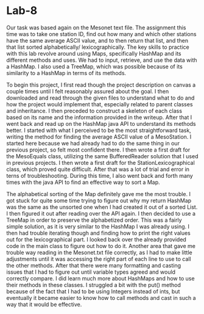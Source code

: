 # Lab-8
Our task was based again on the Mesonet text file. The assignment this time was to take one station ID, find out how many 
and which other stations have the same average ASCII value, and to then return that list, and then that list sorted 
alphabetically/ lexicographically.  The key skills to practice with this lab revolve around using Maps, specifically HashMap
and its different methods and uses. We had to input, retrieve, and use the data with a HashMap. I also used a TreeMap, which 
was possible because of its similarity to a HashMap in terms of its methods.

To begin this project, I first read though the project description on canvas a couple times until I felt reasonably assured 
about the goal. I then downloaded and read through the given files to understand what to do and how the project would implement 
that, especially related to parent classes and inheritance. I then preceded to construct a skeleton of each class based on its 
name and the information provided in the writeup. After that I went back and read up on the HashMap java API to understand its 
methods better. I started with what I perceived to be the most straightforward task, writing the method for finding the average 
ASCII value of a MesoStation. I started here because we had already had to do the same thing in our previous project, so felt 
most confident there. I then wrote a first draft for the MesoEquals class, utilizing the same BufferedReader solution that I used 
in previous projects. I then wrote a first draft for the StationLexicographical class, which proved quite difficult. After 
that was a lot of trial and error in terns of troubleshooting. During this time, I also went back and forth many times with 
the java API to find an effective way to sort a Map.

The alphabetical sorting of the Map definitely gave me the most trouble. I got stuck for quite some time trying to figure 
out why my return HashMap was the same as the unsorted one when I had created it out of a sorted List. I then figured it 
out after reading over the API again. I then decided to use a TreeMap in order to preserve the alphabetized order. This 
was a fairly simple solution, as it is very similar to the HashMap I was already using. I then had trouble iterating 
though and finding how to print the right values out for the lexicographical part. I looked back over the already provided 
code in the main class to figure out how to do it. Another area that gave me trouble way reading in the Mesonet.txt file
correctly, as I had to make little adjustments until it was accessing the right part of each line to use to call the other
methods.  After that there were many formatting and casting issues that I had to figure out until variable types agreed 
and would correctly compare. I did learn much more about HashMaps and how to use their methods in these classes. I 
struggled a bit with the put() method because of the fact that I had to be using Integers instead of ints, but eventually
it became easier to know how to call methods and cast in such a way that it would be effective.
